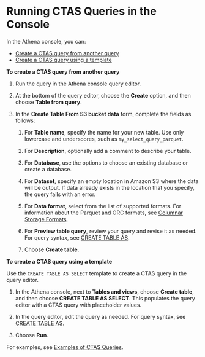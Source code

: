 # Running CTAS Queries in the Console<a name="ctas-console"></a>

In the Athena console, you can: 
+ [Create a CTAS query from another query](#ctas-create-from-query)
+ [Create a CTAS query using a template](#ctas-create-from-query)<a name="ctas-create-from-query"></a>

**To create a CTAS query from another query**

1. Run the query in the Athena console query editor\.

1. At the bottom of the query editor, choose the **Create** option, and then choose **Table from query**\.

1. In the **Create Table From S3 bucket data** form, complete the fields as follows:

   1. For **Table name**, specify the name for your new table\. Use only lowercase and underscores, such as `my_select_query_parquet`\.

   1. For **Description**, optionally add a comment to describe your table\.

   1. For **Database**, use the options to choose an existing database or create a database\.

   1. For **Dataset**, specify an empty location in Amazon S3 where the data will be output\. If data already exists in the location that you specify, the query fails with an error\.

   1. For **Data format**, select from the list of supported formats\. For information about the Parquet and ORC formats, see [Columnar Storage Formats](columnar-storage.md)\.

   1. For **Preview table query**, review your query and revise it as needed\. For query syntax, see [CREATE TABLE AS](create-table-as.md)\.

   1. Choose **Create table**\.<a name="ctas-create-new"></a>

**To create a CTAS query using a template**

Use the `CREATE TABLE AS SELECT` template to create a CTAS query in the query editor\.

1. In the Athena console, next to **Tables and views**, choose **Create table**, and then choose **CREATE TABLE AS SELECT**\. This populates the query editor with a CTAS query with placeholder values\.

1. In the query editor, edit the query as needed\. For query syntax, see [CREATE TABLE AS](create-table-as.md)\.

1. Choose **Run**\.

For examples, see [Examples of CTAS Queries](ctas-examples.md)\.

